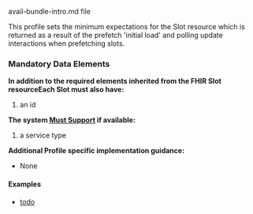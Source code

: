 avail-bundle-intro.md file

This profile sets the minimum expectations for the Slot resource which is returned as a result of the prefetch 'initial load' and polling update interactions  when prefetching slots.

### Mandatory Data Elements

**In addition to the required elements inherited from the FHIR Slot resourceEach Slot must also have:**

1. an id

**The system [Must Support]({{site.data.fhir.uscore}}guidance.html#must-support) if available:**

1. a service type

**Additional Profile specific implementation guidance:**

- None

#### Examples

- [todo](todo.html)
